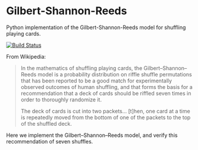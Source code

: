 # Gilbert-Shannon-Reeds

Python implementation of the Gilbert-Shannon-Reeds model for shuffling playing cards.

[![Build Status](https://travis-ci.org/proinsias/gilbert-shannon-reeds.svg?branch=master)](https://travis-ci.org/proinsias/gilbert-shannon-reeds)

From Wikipedia:

> In the mathematics of shuffling playing cards, the Gilbert–Shannon–Reeds model is a
probability distribution on riffle shuffle permutations that has been reported to be a
good match for experimentally observed outcomes of human shuffling, and that forms the
basis for a recommendation that a deck of cards should be riffled seven times in order to
thoroughly randomize it.
>
> The deck of cards is cut into two packets... [t]hen, one card at a time is repeatedly
moved from the bottom of one of the packets to the top of the shuffled deck.

Here we implement the Gilbert–Shannon–Reeds model, and verify this recommendation of seven
shuffles.

